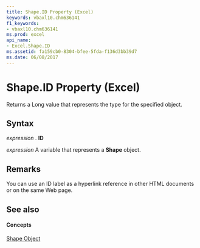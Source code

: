 ```yaml
---
title: Shape.ID Property (Excel)
keywords: vbaxl10.chm636141
f1_keywords:
- vbaxl10.chm636141
ms.prod: excel
api_name:
- Excel.Shape.ID
ms.assetid: fa159cb0-8304-bfee-5fda-f136d3bb39d7
ms.date: 06/08/2017
---
```



# Shape.ID Property (Excel)

Returns a Long value that represents the type for the specified object.


## Syntax

 _expression_ . **ID**

 _expression_ A variable that represents a **Shape** object.


## Remarks

You can use an ID label as a hyperlink reference in other HTML documents or on the same Web page.


## See also


#### Concepts


[Shape Object](Excel.Shape.md)

